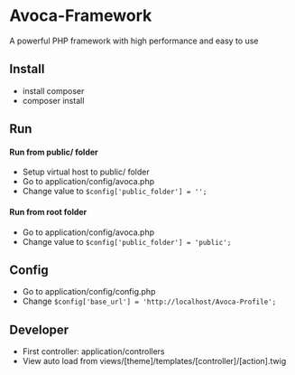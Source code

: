 # Avoca-Framework
A powerful PHP framework with high performance and easy to use

## Install
* install composer
* composer install

## Run
#### Run from public/ folder
* Setup virtual host to public/ folder
* Go to application/config/avoca.php
* Change value to
`$config['public_folder'] = '';`

#### Run from root folder
* Go to application/config/avoca.php
* Change value to
`$config['public_folder'] = 'public';`

## Config
* Go to application/config/config.php
* Change
`$config['base_url'] = 'http://localhost/Avoca-Profile';`

## Developer
* First controller: application/controllers
* View auto load from views/[theme]/templates/[controller]/[action].twig